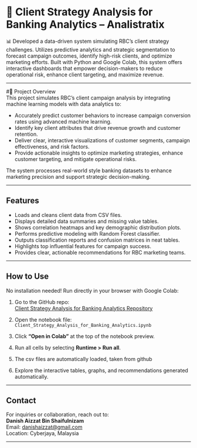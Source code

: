 # 🏦 Client Strategy Analysis for Banking Analytics – Analistratix

📊 Developed a data-driven system simulating RBC’s client strategy challenges. Utilizes predictive analytics and strategic segmentation to forecast campaign outcomes, identify high-risk clients, and optimize marketing efforts. Built with Python and Google Colab, this system offers interactive dashboards that empower decision-makers to reduce operational risk, enhance client targeting, and maximize revenue.

---

#📌 Project  Overview  
This project simulates RBC’s client campaign analysis by integrating machine learning models with data analytics to:

- Accurately predict customer behaviors to increase campaign conversion rates using advanced machine learning.  
- Identify key client attributes that drive revenue growth and customer retention.  
- Deliver clear, interactive visualizations of customer segments, campaign effectiveness, and risk factors.  
- Provide actionable insights to optimize marketing strategies, enhance customer targeting, and mitigate operational risks.  
  

The system processes real-world style banking datasets to enhance marketing precision and support strategic decision-making.

---

## Features

- Loads and cleans client data from CSV files.  
- Displays detailed data summaries and missing value tables.  
- Shows correlation heatmaps and key demographic distribution plots.  
- Performs predictive modeling with Random Forest classifier.  
- Outputs classification reports and confusion matrices in neat tables.  
- Highlights top influential features for campaign success.  
- Provides clear, actionable recommendations for RBC marketing teams.

---

## How to Use

No installation needed! Run directly in your browser with Google Colab:

1. Go to the GitHub repo:  
   [Client Strategy Analysis for Banking Analytics Repository](https://github.com/danish330/Client-Strategy-Engine-for-Banking-Analytics)

2. Open the notebook file:  
   `Client_Strategy_Analysis_for_Banking_Analytics.ipynb`

3. Click **“Open in Colab”** at the top of the notebook preview.

4. Run all cells by selecting **Runtime > Run all**.

5. The csv files are automatically loaded, taken from github
   
6. Explore the interactive tables, graphs, and recommendations generated automatically.

---

## Contact

For inquiries or collaboration, reach out to:  
**Danish Aizzat Bin Shaifulnizam**  
Email: danishaizzat@gmail.com  
Location: Cyberjaya, Malaysia  

---
